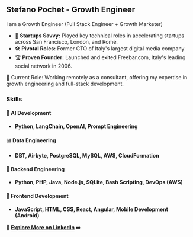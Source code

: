 ## Stefano Pochet - Growth Engineer

I am a Growth Engineer (Full Stack Engineer + Growth Marketer)

- 🚀 **Startups Savvy:** Played key technical roles in accelerating startups across San Francisco, London, and Rome.
- 🛠 **Pivotal Roles:** Former CTO of Italy's largest digital media company
- 🏆 **Proven Founder:** Launched and exited Freebar.com, Italy's leading social network in 2006.

💼 Current Role: Working remotely as a consultant, offering my expertise in growth engineering and full-stack development.

### Skills

#### 🤖 AI Development
- **Python, LangChain, OpenAI, Prompt Engineering**

#### 📊 Data Engineering
- **DBT, Airbyte, PostgreSQL, MySQL, AWS, CloudFormation**

#### 🔧 Backend Engineering
- **Python, PHP, Java, Node.js, SQLite, Bash Scripting, DevOps (AWS)**

#### 🎨 Frontend Development
- **JavaScript, HTML, CSS, React, Angular, Mobile Development (Android)**

**🔗 [Explore More on LinkedIn](https://www.linkedin.com/in/stefanopochet/) ➡️**

